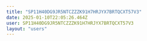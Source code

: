 ```yaml
---
title: "SP11H40DG9JR5NTCZZZK91H7HRJYX7BRTQCXT57V3"
date: 2025-01-10T22:05:26.464Z
user: SP11H40DG9JR5NTCZZZK91H7HRJYX7BRTQCXT57V3
layout: "users"
---
```

    